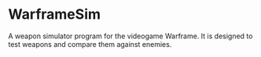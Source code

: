 # WarframeSim
A weapon simulator program for the videogame Warframe.  It is designed to test weapons and compare them against enemies. 
